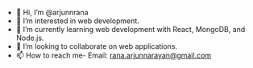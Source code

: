 - 👋 Hi, I’m @arjunnrana
- 👀 I’m interested in web development.
- 🌱 I’m currently learning web development with React, MongoDB, and Node.js.
- 💞️ I’m looking to collaborate on web applications.
- 📫 How to reach me- Email: rana.arjunnarayan@gmail.com

<!---
arjunnrana/arjunnrana is a ✨ special ✨ repository because its `README.md` (this file) appears on your GitHub profile.
You can click the Preview link to take a look at your changes.
--->
